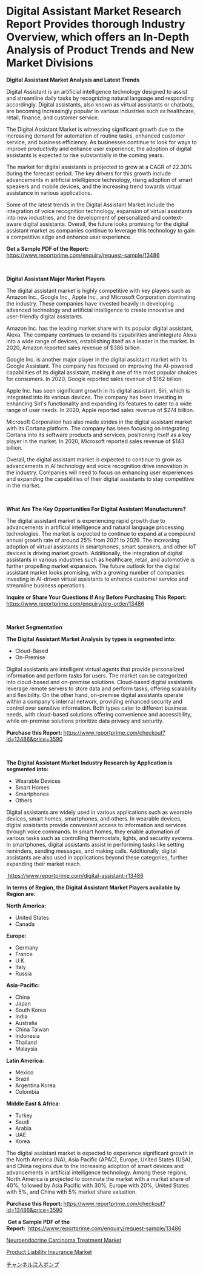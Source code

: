 <p><h1>Digital Assistant Market Research Report Provides thorough Industry Overview, which offers an In-Depth Analysis of Product Trends and New Market Divisions</h1></p><p><strong>Digital Assistant Market Analysis and Latest Trends</strong></p>
<p><p>Digital Assistant is an artificial intelligence technology designed to assist and streamline daily tasks by recognizing natural language and responding accordingly. Digital assistants, also known as virtual assistants or chatbots, are becoming increasingly popular in various industries such as healthcare, retail, finance, and customer service.</p><p>The Digital Assistant Market is witnessing significant growth due to the increasing demand for automation of routine tasks, enhanced customer service, and business efficiency. As businesses continue to look for ways to improve productivity and enhance user experience, the adoption of digital assistants is expected to rise substantially in the coming years.</p><p>The market for digital assistants is projected to grow at a CAGR of 22.30% during the forecast period. The key drivers for this growth include advancements in artificial intelligence technology, rising adoption of smart speakers and mobile devices, and the increasing trend towards virtual assistance in various applications.</p><p>Some of the latest trends in the Digital Assistant Market include the integration of voice recognition technology, expansion of virtual assistants into new industries, and the development of personalized and context-aware digital assistants. Overall, the future looks promising for the digital assistant market as companies continue to leverage this technology to gain a competitive edge and enhance user experience.</p></p>
<p><strong>Get a Sample PDF of the Report:&nbsp;</strong> <a href="https://www.reportprime.com/enquiry/request-sample/13486">https://www.reportprime.com/enquiry/request-sample/13486</a></p>
<p>&nbsp;</p>
<p><strong>Digital Assistant Major Market Players</strong></p>
<p><p>The digital assistant market is highly competitive with key players such as Amazon Inc., Google Inc., Apple Inc., and Microsoft Corporation dominating the industry. These companies have invested heavily in developing advanced technology and artificial intelligence to create innovative and user-friendly digital assistants.</p><p>Amazon Inc. has the leading market share with its popular digital assistant, Alexa. The company continues to expand its capabilities and integrate Alexa into a wide range of devices, establishing itself as a leader in the market. In 2020, Amazon reported sales revenue of $386 billion.</p><p>Google Inc. is another major player in the digital assistant market with its Google Assistant. The company has focused on improving the AI-powered capabilities of its digital assistant, making it one of the most popular choices for consumers. In 2020, Google reported sales revenue of $182 billion.</p><p>Apple Inc. has seen significant growth in its digital assistant, Siri, which is integrated into its various devices. The company has been investing in enhancing Siri's functionality and expanding its features to cater to a wide range of user needs. In 2020, Apple reported sales revenue of $274 billion.</p><p>Microsoft Corporation has also made strides in the digital assistant market with its Cortana platform. The company has been focusing on integrating Cortana into its software products and services, positioning itself as a key player in the market. In 2020, Microsoft reported sales revenue of $143 billion.</p><p>Overall, the digital assistant market is expected to continue to grow as advancements in AI technology and voice recognition drive innovation in the industry. Companies will need to focus on enhancing user experiences and expanding the capabilities of their digital assistants to stay competitive in the market.</p></p>
<p>&nbsp;</p>
<p><strong>What Are The Key Opportunities For Digital Assistant Manufacturers?</strong></p>
<p><p>The digital assistant market is experiencing rapid growth due to advancements in artificial intelligence and natural language processing technologies. The market is expected to continue to expand at a compound annual growth rate of around 25% from 2021 to 2026. The increasing adoption of virtual assistants in smartphones, smart speakers, and other IoT devices is driving market growth. Additionally, the integration of digital assistants in various industries such as healthcare, retail, and automotive is further propelling market expansion. The future outlook for the digital assistant market looks promising, with a growing number of companies investing in AI-driven virtual assistants to enhance customer service and streamline business operations.</p></p>
<p><strong>Inquire or Share Your Questions If Any Before Purchasing This Report:</strong> <a href="https://www.reportprime.com/enquiry/pre-order/13486">https://www.reportprime.com/enquiry/pre-order/13486</a></p>
<p>&nbsp;</p>
<p><strong>Market Segmentation</strong></p>
<p><strong>The Digital Assistant Market Analysis by types is segmented into:</strong></p>
<p><ul><li>Cloud-Based</li><li>On-Premise</li></ul></p>
<p><p>Digital assistants are intelligent virtual agents that provide personalized information and perform tasks for users. The market can be categorized into cloud-based and on-premise solutions. Cloud-based digital assistants leverage remote servers to store data and perform tasks, offering scalability and flexibility. On the other hand, on-premise digital assistants operate within a company's internal network, providing enhanced security and control over sensitive information. Both types cater to different business needs, with cloud-based solutions offering convenience and accessibility, while on-premise solutions prioritize data privacy and security.</p></p>
<p><strong>Purchase this Report:&nbsp;</strong><a href="https://www.reportprime.com/checkout?id=13486&price=3590">https://www.reportprime.com/checkout?id=13486&price=3590</a></p>
<p>&nbsp;</p>
<p><strong>The Digital Assistant Market Industry Research by Application is segmented into:</strong></p>
<p><ul><li>Wearable Devices</li><li>Smart Homes</li><li>Smartphones</li><li>Others</li></ul></p>
<p><p>Digital assistants are widely used in various applications such as wearable devices, smart homes, smartphones, and others. In wearable devices, digital assistants provide convenient access to information and services through voice commands. In smart homes, they enable automation of various tasks such as controlling thermostats, lights, and security systems. In smartphones, digital assistants assist in performing tasks like setting reminders, sending messages, and making calls. Additionally, digital assistants are also used in applications beyond these categories, further expanding their market reach.</p></p>
<p><a href="https://www.reportprime.com/digital-assistant-r13486">&nbsp;https://www.reportprime.com/digital-assistant-r13486</a></p>
<p><strong>In terms of Region, the Digital Assistant Market Players available by Region are:</strong></p>
<p>
    <p> <strong> North America: </strong>
        <ul>
            <li>United States</li>
            <li>Canada</li>
        </ul>
        </p> 
    <p> <strong> Europe: </strong>
        <ul>
            <li>Germany</li>
            <li>France</li>
            <li>U.K.</li>
            <li>Italy</li>
            <li>Russia</li>
        </ul>
        </p> 
    <p> <strong> Asia-Pacific: </strong>
        <ul>
            <li>China</li>
            <li>Japan</li>
            <li>South Korea</li>
            <li>India</li>
            <li>Australia</li>
            <li>China Taiwan</li>
            <li>Indonesia</li>
            <li>Thailand</li>
            <li>Malaysia</li>
        </ul>
        </p> 
    <p> <strong> Latin America: </strong>
        <ul>
            <li>Mexico</li>
            <li>Brazil</li>
            <li>Argentina Korea</li>
            <li>Colombia</li>
        </ul>
        </p> 
    <p> <strong> Middle East & Africa: </strong>
        <ul>
            <li>Turkey</li>
            <li>Saudi</li>
            <li>Arabia</li>
            <li>UAE</li>
            <li>Korea</li>
        </ul>
    </p>
    </p>
<p><p>The digital assistant market is expected to experience significant growth in the North America (NA), Asia Pacific (APAC), Europe, United States (USA), and China regions due to the increasing adoption of smart devices and advancements in artificial intelligence technology. Among these regions, North America is projected to dominate the market with a market share of 40%, followed by Asia Pacific with 30%, Europe with 20%, United States with 5%, and China with 5% market share valuation.</p></p>
<p><strong>Purchase this Report: </strong><a href="https://www.reportprime.com/checkout?id=13486&price=3590">https://www.reportprime.com/checkout?id=13486&price=3590</a></p>
<p>&nbsp;<strong>Get a Sample PDF of the Report:&nbsp;&nbsp;</strong><a href="https://www.reportprime.com/enquiry/request-sample/13486">https://www.reportprime.com/enquiry/request-sample/13486</a></p>
<p><strong></strong></p>
<p><p><a href="https://github.com/sofayahoo2023/Market-Research-Report-List-5/blob/main/neuroendocrine-carcinoma-treatment-market.md">Neuroendocrine Carcinoma Treatment Market</a></p><p><a href="https://issuu.com/reportprime-2/docs/product-liability-insurance-market-size-2030.pptx">Product Liability Insurance Market</a></p><p><a href="https://github.com/pepo3k/Market-Research-Report-List-2/blob/main/2690575104711.md">チャンネル注入ポンプ</a></p></p>